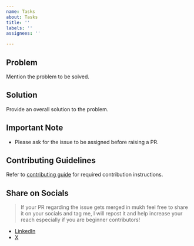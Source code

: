 ```yaml
---
name: Tasks
about: Tasks
title: ''
labels: ''
assignees: ''

---
```


## Problem
Mention the problem to be solved. 

## Solution
Provide an overall solution to the problem.

## Important Note
- Please ask for the issue to be assigned before raising a PR.

## Contributing Guidelines
Refer to [contributing guide](https://ishandutta0098.github.io/mukh/contributing/) for required contribution instructions.

## Share on Socials
> If your PR regarding the issue gets merged in mukh feel free to share it on your socials and tag me, I will repost it and help increase your reach especially if you are beginner contributors!
  
- [LinkedIn](https://www.linkedin.com/in/ishandutta0098/)
- [X](https://x.com/ishandutta0098)
